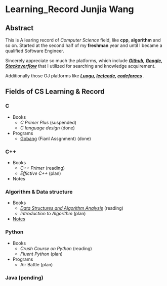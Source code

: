 # Learning_Record Junjia Wang


 ## Abstract
 This is A learing record of *Computer Science* field, like **cpp**, **algorithm** and so on. Started at the second half of my **freshman** year and until I became a qualified Software Engineer.

Sincerely appreciate so much the platforms, which include 
_**[Github](https://github.com/), 
[Google](https://www.google.com/), [Stackoverflow](https://stackoverflow.com/)**_ that I utilized for searching and knowledge acquirement.

Additionally those OJ platforms like _**[Luogu](https://www.luogu.com.cn/), [leetcode](https://leetcode-cn.com/), [codeforces](https://codeforces.com/)**_ .

## Fields of CS Learning & Record

### C
  * Books 
    * *C Primer Plus* (suspended)
    * *C language design* (done)
  * Programs
    * [Gobang](https://github.com/AkiyamaKunka/Learing_record_Junjia/blob/master/GOBANG.md) (Fianl Assgnment) (done)   
### C++
* Books 
    * *C++ Primer* (reading)
    * *Effictive C++* (plan)
* Notes    

### Algorithm & Data structure
  * Books 
    * *[Data Structures and Algorithm Analysis](https://github.com/AkiyamaKunka/Learing_record_Junjia/blob/master/%5BMark_A._Weiss%5D_Data_Structures_and_Algorithm_Anal.pdf)* (reading)
    * *Introduction to Algorithm* (plan)
  * [Notes](https://github.com/AkiyamaKunka/Learing_record_Junjia/blob/master/Notes%20for%20Alogrithms.md)  

### Python 
  * Books 
    * *Crush Course on Python* (reading)
    * *Fluent Python* (plan)
  * Programs
    * Air Battle (plan)
### Java (pending)
    

